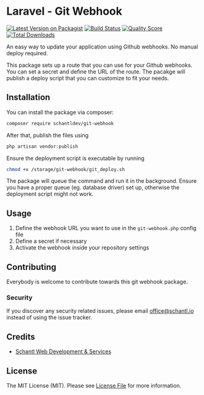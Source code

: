# Laravel - Git Webhook

[![Latest Version on Packagist](https://img.shields.io/packagist/v/schantldev/git-webhook.svg?style=flat-square)](https://packagist.org/packages/schantldev/git-webhook)
[![Build Status](https://img.shields.io/travis/schantldev/git-webhook/master.svg?style=flat-square)](https://travis-ci.org/schantldev/git-webhook)
[![Quality Score](https://img.shields.io/scrutinizer/g/schantldev/git-webhook.svg?style=flat-square)](https://scrutinizer-ci.com/g/schantldev/git-webhook)
[![Total Downloads](https://img.shields.io/packagist/dt/schantldev/git-webhook.svg?style=flat-square)](https://packagist.org/packages/schantldev/git-webhook)

An easy way to update your application using Github webhooks. No manual deploy required.

This package sets up a route that you can use for your Github webhooks. You can set a secret and define the URL of the route. The pacakge will publish a deploy script that you can customize to fit your needs.

## Installation

You can install the package via composer:

```bash
composer require schantldev/git-webhook
```

After that, publish the files using

```bash
php artisan vendor:publish
```

Ensure the deployment script is executable by running

```bash
chmod +x /storage/git-webhook/git_deploy.sh
```

The package will queue the command and run it in the background. Ensure you have a proper queue (eg. database driver) set up, otherwise the deployment script might not work. 

## Usage

1. Define the webhook URL you want to use in the ``git-webhook.php`` config file
2. Define a secret if necessary
3. Activate the webhook inside your repository settings


## Contributing

Everybody is welcome to contribute towards this git webhook package.

### Security

If you discover any security related issues, please email office@schantl.io instead of using the issue tracker.

## Credits

- [Schantl Web Development & Services](https://github.com/schantldev)

## License

The MIT License (MIT). Please see [License File](LICENSE.md) for more information.
